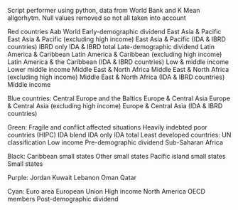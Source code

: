 Script performer using python, data from World Bank and K Mean allgorhytm. Null values removed so not all taken into account

Red countries
Aab World
Early-demographic dividend
East Asia & Pacific
East Asia & Pacific (excluding high income)
East Asia & Pacific (IDA & IBRD countries)
IBRD only
IDA & IBRD total
Late-demographic dividend
Latin America & Caribbean
Latin America & Caribbean (excluding high income)
Latin America & the Caribbean (IDA & IBRD countries)
Low & middle income
Lower middle income
Middle East & North Africa
Middle East & North Africa (excluding high income)
Middle East & North Africa (IDA & IBRD countries)
Middle income

Blue countries:
Central Europe and the Baltics
Europe & Central Asia
Europe & Central Asia (excluding high income)
Europe & Central Asia (IDA & IBRD countries)

Green:
Fragile and conflict affected situations
Heavily indebted poor countries (HIPC)
IDA blend
IDA only
IDA total
Least developed countries: UN classification
Low income
Pre-demographic dividend
Sub-Saharan Africa

Black:
Caribbean small states
Other small states
Pacific island small states
Small states

Purple:
Jordan
Kuwait
Lebanon
Oman
Qatar

Cyan:
Euro area
European Union
High income
North America
OECD members
Post-demographic dividend



 

 

 
 
 
 


